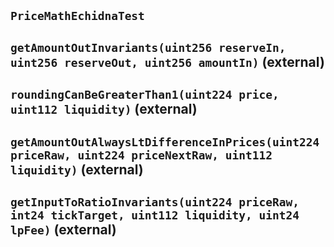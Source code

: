 ## `PriceMathEchidnaTest`






## `getAmountOutInvariants(uint256 reserveIn, uint256 reserveOut, uint256 amountIn)` (external)







## `roundingCanBeGreaterThan1(uint224 price, uint112 liquidity)` (external)







## `getAmountOutAlwaysLtDifferenceInPrices(uint224 priceRaw, uint224 priceNextRaw, uint112 liquidity)` (external)







## `getInputToRatioInvariants(uint224 priceRaw, int24 tickTarget, uint112 liquidity, uint24 lpFee)` (external)








